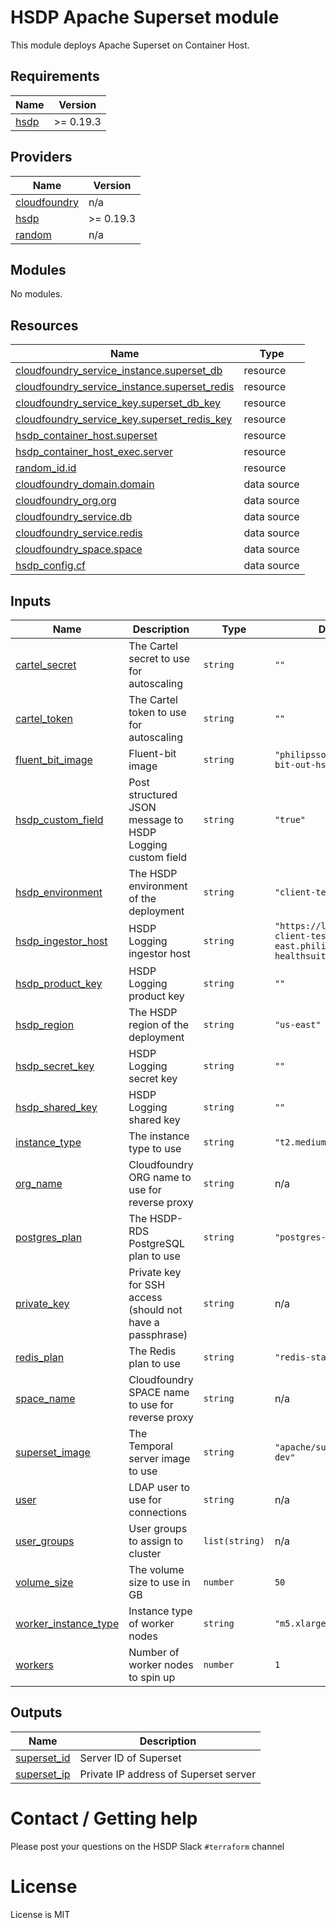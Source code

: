 # HSDP Apache Superset module

This module deploys Apache Superset on Container Host. 

<!--- BEGIN_TF_DOCS --->
## Requirements

| Name | Version |
|------|---------|
| <a name="requirement_hsdp"></a> [hsdp](#requirement\_hsdp) | >= 0.19.3 |

## Providers

| Name | Version |
|------|---------|
| <a name="provider_cloudfoundry"></a> [cloudfoundry](#provider\_cloudfoundry) | n/a |
| <a name="provider_hsdp"></a> [hsdp](#provider\_hsdp) | >= 0.19.3 |
| <a name="provider_random"></a> [random](#provider\_random) | n/a |

## Modules

No modules.

## Resources

| Name | Type |
|------|------|
| [cloudfoundry_service_instance.superset_db](https://registry.terraform.io/providers/cloudfoundry-community/cloudfoundry/latest/docs/resources/service_instance) | resource |
| [cloudfoundry_service_instance.superset_redis](https://registry.terraform.io/providers/cloudfoundry-community/cloudfoundry/latest/docs/resources/service_instance) | resource |
| [cloudfoundry_service_key.superset_db_key](https://registry.terraform.io/providers/cloudfoundry-community/cloudfoundry/latest/docs/resources/service_key) | resource |
| [cloudfoundry_service_key.superset_redis_key](https://registry.terraform.io/providers/cloudfoundry-community/cloudfoundry/latest/docs/resources/service_key) | resource |
| [hsdp_container_host.superset](https://registry.terraform.io/providers/philips-software/hsdp/latest/docs/resources/container_host) | resource |
| [hsdp_container_host_exec.server](https://registry.terraform.io/providers/philips-software/hsdp/latest/docs/resources/container_host_exec) | resource |
| [random_id.id](https://registry.terraform.io/providers/random/latest/docs/resources/id) | resource |
| [cloudfoundry_domain.domain](https://registry.terraform.io/providers/cloudfoundry-community/cloudfoundry/latest/docs/data-sources/domain) | data source |
| [cloudfoundry_org.org](https://registry.terraform.io/providers/cloudfoundry-community/cloudfoundry/latest/docs/data-sources/org) | data source |
| [cloudfoundry_service.db](https://registry.terraform.io/providers/cloudfoundry-community/cloudfoundry/latest/docs/data-sources/service) | data source |
| [cloudfoundry_service.redis](https://registry.terraform.io/providers/cloudfoundry-community/cloudfoundry/latest/docs/data-sources/service) | data source |
| [cloudfoundry_space.space](https://registry.terraform.io/providers/cloudfoundry-community/cloudfoundry/latest/docs/data-sources/space) | data source |
| [hsdp_config.cf](https://registry.terraform.io/providers/philips-software/hsdp/latest/docs/data-sources/config) | data source |

## Inputs

| Name | Description | Type | Default | Required |
|------|-------------|------|---------|:--------:|
| <a name="input_cartel_secret"></a> [cartel\_secret](#input\_cartel\_secret) | The Cartel secret to use for autoscaling | `string` | `""` | no |
| <a name="input_cartel_token"></a> [cartel\_token](#input\_cartel\_token) | The Cartel token to use for autoscaling | `string` | `""` | no |
| <a name="input_fluent_bit_image"></a> [fluent\_bit\_image](#input\_fluent\_bit\_image) | Fluent-bit image | `string` | `"philipssoftware/fluent-bit-out-hsdp:latest"` | no |
| <a name="input_hsdp_custom_field"></a> [hsdp\_custom\_field](#input\_hsdp\_custom\_field) | Post structured JSON message to HSDP Logging custom field | `string` | `"true"` | no |
| <a name="input_hsdp_environment"></a> [hsdp\_environment](#input\_hsdp\_environment) | The HSDP environment of the deployment | `string` | `"client-test"` | no |
| <a name="input_hsdp_ingestor_host"></a> [hsdp\_ingestor\_host](#input\_hsdp\_ingestor\_host) | HSDP Logging ingestor host | `string` | `"https://logingestor2-client-test.us-east.philips-healthsuite.com"` | no |
| <a name="input_hsdp_product_key"></a> [hsdp\_product\_key](#input\_hsdp\_product\_key) | HSDP Logging product key | `string` | `""` | no |
| <a name="input_hsdp_region"></a> [hsdp\_region](#input\_hsdp\_region) | The HSDP region of the deployment | `string` | `"us-east"` | no |
| <a name="input_hsdp_secret_key"></a> [hsdp\_secret\_key](#input\_hsdp\_secret\_key) | HSDP Logging secret key | `string` | `""` | no |
| <a name="input_hsdp_shared_key"></a> [hsdp\_shared\_key](#input\_hsdp\_shared\_key) | HSDP Logging shared key | `string` | `""` | no |
| <a name="input_instance_type"></a> [instance\_type](#input\_instance\_type) | The instance type to use | `string` | `"t2.medium"` | no |
| <a name="input_org_name"></a> [org\_name](#input\_org\_name) | Cloudfoundry ORG name to use for reverse proxy | `string` | n/a | yes |
| <a name="input_postgres_plan"></a> [postgres\_plan](#input\_postgres\_plan) | The HSDP-RDS PostgreSQL plan to use | `string` | `"postgres-medium-dev"` | no |
| <a name="input_private_key"></a> [private\_key](#input\_private\_key) | Private key for SSH access (should not have a passphrase) | `string` | n/a | yes |
| <a name="input_redis_plan"></a> [redis\_plan](#input\_redis\_plan) | The Redis plan to use | `string` | `"redis-standalone"` | no |
| <a name="input_space_name"></a> [space\_name](#input\_space\_name) | Cloudfoundry SPACE name to use for reverse proxy | `string` | n/a | yes |
| <a name="input_superset_image"></a> [superset\_image](#input\_superset\_image) | The Temporal server image to use | `string` | `"apache/superset:latest-dev"` | no |
| <a name="input_user"></a> [user](#input\_user) | LDAP user to use for connections | `string` | n/a | yes |
| <a name="input_user_groups"></a> [user\_groups](#input\_user\_groups) | User groups to assign to cluster | `list(string)` | n/a | yes |
| <a name="input_volume_size"></a> [volume\_size](#input\_volume\_size) | The volume size to use in GB | `number` | `50` | no |
| <a name="input_worker_instance_type"></a> [worker\_instance\_type](#input\_worker\_instance\_type) | Instance type of worker nodes | `string` | `"m5.xlarge"` | no |
| <a name="input_workers"></a> [workers](#input\_workers) | Number of worker nodes to spin up | `number` | `1` | no |

## Outputs

| Name | Description |
|------|-------------|
| <a name="output_superset_id"></a> [superset\_id](#output\_superset\_id) | Server ID of Superset |
| <a name="output_superset_ip"></a> [superset\_ip](#output\_superset\_ip) | Private IP address of Superset server |

<!--- END_TF_DOCS --->

# Contact / Getting help

Please post your questions on the HSDP Slack `#terraform` channel

# License

License is MIT
